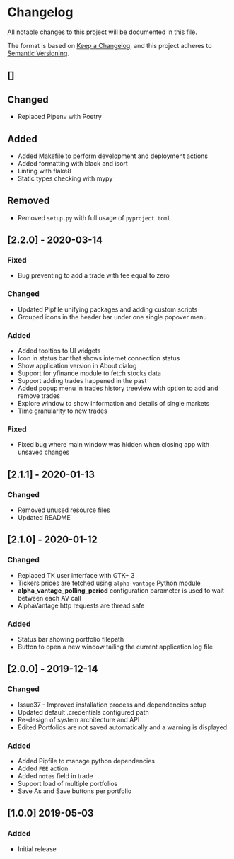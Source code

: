 # Changelog
All notable changes to this project will be documented in this file.

The format is based on [Keep a Changelog](https://keepachangelog.com/en/1.0.0/),
and this project adheres to [Semantic Versioning](https://semver.org/spec/v2.0.0.html).

## []
## Changed
- Replaced Pipenv with Poetry

## Added
- Added Makefile to perform development and deployment actions
- Added formatting with black and isort
- Linting with flake8
- Static types checking with mypy

## Removed
- Removed `setup.py` with full usage of `pyproject.toml`

## [2.2.0] - 2020-03-14
### Fixed
- Bug preventing to add a trade with fee equal to zero

### Changed
- Updated Pipfile unifying packages and adding custom scripts
- Grouped icons in the header bar under one single popover menu

### Added
- Added tooltips to UI widgets
- Icon in status bar that shows internet connection status
- Show application version in About dialog
- Support for yfinance module to fetch stocks data
- Support adding trades happened in the past
- Added popup menu in trades history treeview with option to add and remove trades
- Explore window to show information and details of single markets
- Time granularity to new trades

### Fixed
- Fixed bug where main window was hidden when closing app with unsaved changes

## [2.1.1] - 2020-01-13
### Changed
- Removed unused resource files
- Updated README

## [2.1.0] - 2020-01-12
### Changed
- Replaced TK user interface with GTK+ 3
- Tickers prices are fetched using `alpha-vantage` Python module
- **alpha_vantage_polling_period** configuration parameter is used to wait between each AV call
- AlphaVantage http requests are thread safe

### Added
- Status bar showing portfolio filepath
- Button to open a new window tailing the current application log file

## [2.0.0] - 2019-12-14
### Changed
- Issue37 - Improved installation process and dependencies setup
- Updated default .credentials configured path
- Re-design of system architecture and API
- Edited Portfolios are not saved automatically and a warning is displayed

### Added
- Added Pipfile to manage python dependencies
- Added `FEE` action
- Added `notes` field in trade
- Support load of multiple portfolios
- Save As and Save buttons per portfolio

## [1.0.0] 2019-05-03
### Added
- Initial release
